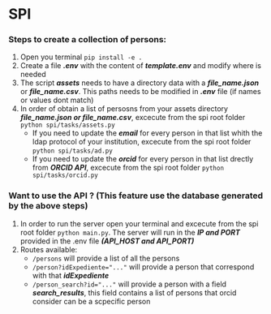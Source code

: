 # SPI

### Steps to create a collection of persons:
1. Open you terminal ``pip install -e .``
2. Create a file ***.env***  with the content of ***template.env*** and modify where is needed
3. The script ***assets*** needs to have a directory data with a ***file_name.json*** or ***file_name.csv***. This paths needs to be modified in ***.env*** file (if names or values dont match)
4. In order of obtain a list of persosns from your assets directory ***file_name.json or file_name.csv***, excecute from the spi root folder ``python spi/tasks/assets.py``
   * If you need to update the ***email*** for every person in that list whith the ldap protocol of your institution, excecute from the spi root folder ``python spi/tasks/ad.py``
   * If you need to update the ***orcid*** for every person in that list drectly from ***ORCID API***, excecute from the spi root folder ``python spi/tasks/orcid.py``


### Want to use the API ? (This feature use the database generated by the above steps)
1. In order to run the server open your terminal and excecute from the spi root folder ``python main.py``. The server will run in the ***IP and PORT*** provided in the .env file ***(API_HOST and API_PORT)***
2. Routes available:
   * ``/persons`` will provide a list of all the persons
   * ``/person?idExpediente="..."`` will provide a person that correspond with that ***idExpediente***
   * ``/person_search?id="..."`` will provide a person with a field ***search_results***, this field contains a list of persons that orcid consider can be a scpecific person
